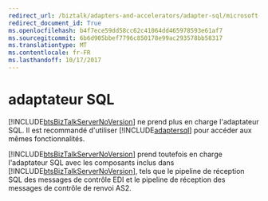 ```yaml
---
redirect_url: /biztalk/adapters-and-accelerators/adapter-sql/microsoft-biztalk-adapter-for-sql-server-documentation
redirect_document_id: True
ms.openlocfilehash: b4f7ece59dd58cc62c41064dd465978593e61af7
ms.sourcegitcommit: 6b6d905bbef7796c850178e99ac293578bb58317
ms.translationtype: MT
ms.contentlocale: fr-FR
ms.lasthandoff: 10/17/2017
---
```

# <a name="sql-adapter"></a>adaptateur SQL
[!INCLUDE[btsBizTalkServerNoVersion](../includes/btsbiztalkservernoversion-md.md)] ne prend plus en charge l'adaptateur SQL. Il est recommandé d'utiliser [!INCLUDE[adaptersql](../includes/adaptersql-md.md)] pour accéder aux mêmes fonctionnalités.  
  
 [!INCLUDE[btsBizTalkServerNoVersion](../includes/btsbiztalkservernoversion-md.md)] prend toutefois en charge l'adaptateur SQL avec les composants inclus dans [!INCLUDE[btsBizTalkServerNoVersion](../includes/btsbiztalkservernoversion-md.md)], tels que le pipeline de réception SQL des messages de contrôle EDI et le pipeline de réception des messages de contrôle de renvoi AS2.
